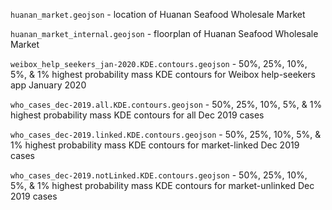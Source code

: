 `huanan_market.geojson` - location of Huanan Seafood Wholesale Market

`huanan_market_internal.geojson` - floorplan of Huanan Seafood Wholesale Market

`weibox_help_seekers_jan-2020.KDE.contours.geojson` - 50%, 25%, 10%, 5%, & 1% highest probability mass KDE contours for Weibox help-seekers app January 2020

`who_cases_dec-2019.all.KDE.contours.geojson` - 50%, 25%, 10%, 5%, & 1% highest probability mass KDE contours for all Dec 2019 cases

`who_cases_dec-2019.linked.KDE.contours.geojson` - 50%, 25%, 10%, 5%, & 1% highest probability mass KDE contours for market-linked Dec 2019 cases

`who_cases_dec-2019.notLinked.KDE.contours.geojson` - 50%, 25%, 10%, 5%, & 1% highest probability mass KDE contours for market-unlinked Dec 2019 cases
